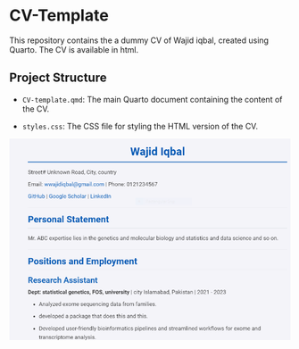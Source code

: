 # CV-Template

This repository contains the a dummy CV of Wajid iqbal, created using Quarto. The CV is available in html.

## Project Structure

-   `CV-template.qmd`: The main Quarto document containing the content of the CV.

-   `styles.css`: The CSS file for styling the HTML version of the CV.

![snapshot of the rendered html file](images/clipboard-1154946239.png)
